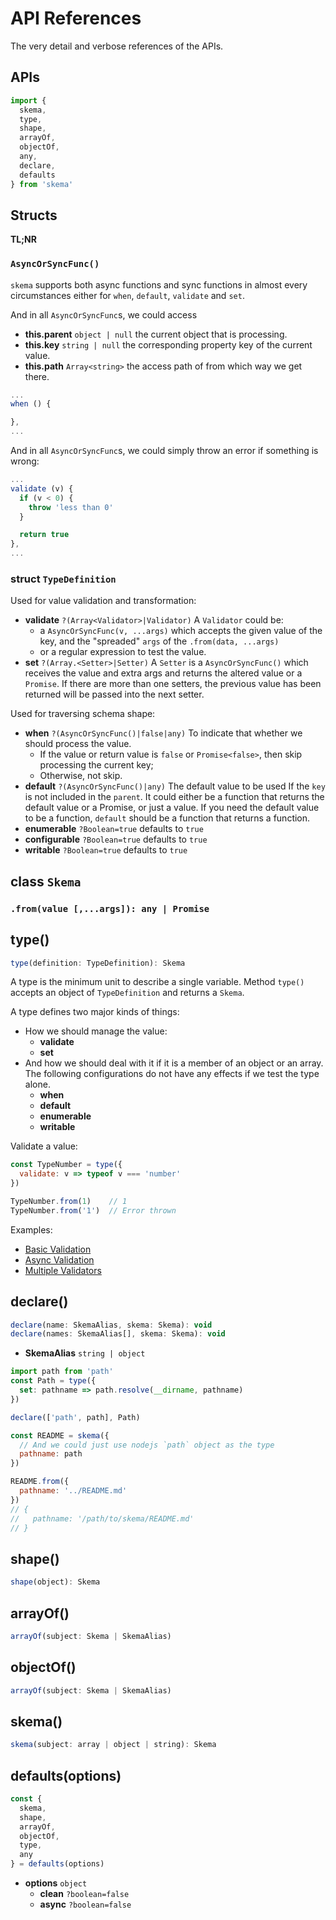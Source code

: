 # API References

The very detail and verbose references of the APIs.

## APIs

```js
import {
  skema,
  type,
  shape,
  arrayOf,
  objectOf,
  any,
  declare,
  defaults
} from 'skema'
```

## Structs

**TL;NR**

### `AsyncOrSyncFunc()`

`skema` supports both async functions and sync functions in almost every circumstances either for `when`, `default`, `validate` and `set`.

And in all `AsyncOrSyncFunc`s, we could access

- **this.parent** `object | null` the current object that is processing.
- **this.key** `string | null` the corresponding property key of the current value.
- **this.path** `Array<string>` the access path of from which way we get there.

```js
...
when () {

},
...
```

And in all `AsyncOrSyncFunc`s, we could simply throw an error if something is wrong:

```js
...
validate (v) {
  if (v < 0) {
    throw 'less than 0'
  }

  return true
},
...
```

### struct `TypeDefinition`

Used for value validation and transformation:
- **validate** `?(Array<Validator>|Validator)` A `Validator` could be:
  - a `AsyncOrSyncFunc(v, ...args)` which accepts the given value of the key, and the "spreaded" `args` of the `.from(data, ...args)`
  - or a regular expression to test the value.
- **set** `?(Array.<Setter>|Setter)` A `Setter` is a `AsyncOrSyncFunc()` which receives the value and extra args and returns the altered value or a `Promise`. If there are more than one setters, the previous value has been returned will be passed into the next setter.

Used for traversing schema shape:
- **when** `?(AsyncOrSyncFunc()|false|any)` To indicate that whether we should process the value.
  - If the value or return value is `false` or `Promise<false>`, then skip processing the current key;
  - Otherwise, not skip.
- **default** `?(AsyncOrSyncFunc()|any)` The default value to be used If the `key` is not included in the `parent`. It could either be a function that returns the default value or a Promise, or just a value. If you need the default value to be a function, `default` should be a function that returns a function.
- **enumerable** `?Boolean=true` defaults to `true`
- **configurable** `?Boolean=true` defaults to `true`
- **writable** `?Boolean=true` defaults to `true`

## class `Skema`

### `.from(value [,...args]): any | Promise`

## type()

```js
type(definition: TypeDefinition): Skema
```

A type is the minimum unit to describe a single variable. Method `type()` accepts an object of `TypeDefinition` and returns a `Skema`.

A type defines two major kinds of things:
- How we should manage the value:
  - **validate**
  - **set**
- And how we should deal with it if it is a member of an object or an array. The following configurations do not have any effects if we test the type alone.  
  - **when**
  - **default**
  - **enumerable**
  - **writable**

Validate a value:

```js
const TypeNumber = type({
  validate: v => typeof v === 'number'
})

TypeNumber.from(1)    // 1
TypeNumber.from('1')  // Error thrown
```

Examples:
- [Basic Validation](../examples/basic-validation.js)
- [Async Validation](../examples/async-validation.js)
- [Multiple Validators](../examples/multiple-validators.js)

## declare()

```js
declare(name: SkemaAlias, skema: Skema): void
declare(names: SkemaAlias[], skema: Skema): void
```

- **SkemaAlias** `string | object`

```js
import path from 'path'
const Path = type({
  set: pathname => path.resolve(__dirname, pathname)
})

declare(['path', path], Path)

const README = skema({
  // And we could just use nodejs `path` object as the type
  pathname: path
})

README.from({
  pathname: '../README.md'
})
// {
//   pathname: '/path/to/skema/README.md'
// }
```

## shape()

```js
shape(object): Skema
```

## arrayOf()

```js
arrayOf(subject: Skema | SkemaAlias)
```

## objectOf()

```js
arrayOf(subject: Skema | SkemaAlias)
```

## skema()

```js
skema(subject: array | object | string): Skema
```

## defaults(options)

```js
const {
  skema,
  shape,
  arrayOf,
  objectOf,
  type,
  any
} = defaults(options)
```

- **options** `object`
  - **clean** `?boolean=false`
  - **async** `?boolean=false`

